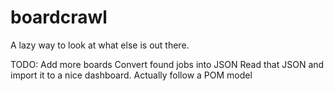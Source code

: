 # boardcrawl
A lazy way to look at what else is out there. 

TODO: 
Add more boards
Convert found jobs into JSON
Read that JSON and import it to a nice dashboard.
Actually follow a POM model